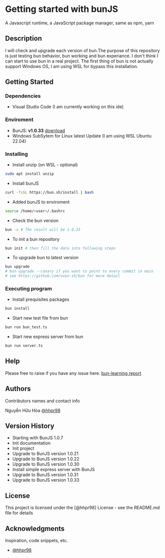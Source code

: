 # Getting started with bunJS

A Javascript runtime, a JavaScript package manager, same as npm, yarn

## Description

I will check and upgrade each version of bun.The purpose of this repository is just testing bun behavior, bun working and bun experiance. I don't think I can start to use bun in a real project. The first thing of bun is not actually support Windows OS, I am using WSL for bypass this installation.

## Getting Started

### Dependencies

* Visual Studio Code (I am currently working on this ide)

### Enviroment
* BunJS: **v1.0.33** [download](https://bun.sh/)
* Windows SubSytem for Linux latest Update (I am using WSL Ubuntu 22.04)

### Installing

* Install unzip (on WSL - optional)
```sh
sudo apt install unzip
```
* Install bunJS
```sh
curl -fsSL https://bun.sh/install | bash
```
* Added bunJS to enviroment
```sh
source /home/<user>/.bashrc
```
* Check the bun version
```sh
bun -v # The result will be 1.0.33
```
* To init a bun repository
```sh
bun init # then fill the data into following steps
```

* To upgrade bun to latest version
```sh
bun upgrade
# bun upgrade --canary if you want to point to every commit in main
# see https://github.com/oven-sh/bun for more detail
```

### Executing program

* Install prequisites packages
```sh
bun install
```
* Start new test file from bun
```sh
bun run bun_test.ts
```

* Start new express server from bun
```sh
bun run server.ts
```

## Help

Please free to raise if you have any issue here.
[bun-learning report](https://github.com/hhpr98/bun-learning/issues)

## Authors

Contributors names and contact info

Nguyễn Hữu Hòa
[@hhpr98](https://github.com/hhpr98)

## Version History

* Starting with BunJS 1.0.7
* Init documentation
* Init project
* Upgrade to BunJS version 1.0.21
* Upgrade to BunJS version 1.0.22
* Upgrade to BunJS version 1.0.30
* Install simple express server with BunJS
* Upgrade to BunJS version 1.0.31
* Upgrade to BunJS version 1.0.33

## License

This project is licensed under the [@hhpr98] License - see the README.md file for details

## Acknowledgments

Inspiration, code snippets, etc.
* [@hhpr98](https://github.com/hhpr98)
